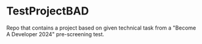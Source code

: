 # TestProjectBAD
Repo that contains a project based on given technical task from a "Become A Developer 2024" pre-screening test.
